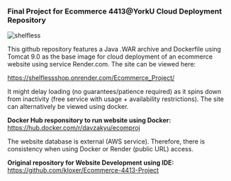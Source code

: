 <h3>Final Project for Ecommerce 4413@YorkU Cloud Deployment Repository</h3>

![shelfless](https://github.com/davzakh/shelflessproject/assets/91906562/42a0fc85-ec0c-421b-bc57-a7318f8ecc13)

This github repository features a Java .WAR archive and Dockerfile using Tomcat 9.0 as the base image for cloud deployment of an ecommerce website using service Render.com.
The site can be viewed here:

https://shelflessshop.onrender.com/Ecommerce_Project/

It might delay loading (no guarantees/patience required) as it spins down from inactivity (free service with usage + availability restrictions). 
The site can alternatively be viewed using docker.

**Docker Hub responsitory to run website using Docker:**
https://hub.docker.com/r/davzakyu/ecomproj

The website database is external (AWS service). Therefore, there is consistency when using Docker or Render (public URL) access. 

**Original repository for Website Development using IDE:**
https://github.com/kloxer/Ecommerce-4413-Project

